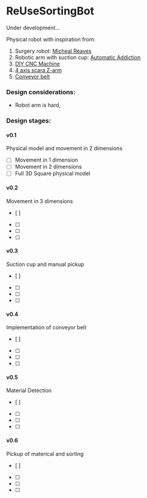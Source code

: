 # ReUseSortingBot
Under development...

Physical robot with inspiration from:
1. Surgery robot: [Micheal Reaves]()
2. Robotic arm with suction cup: [Automatic Addiction](https://automaticaddison.com/robotic-arm-with-vacuum-suction-cup-for-pick-and-place/)
3. [DIY CNC Machine](https://www.youtube.com/watch?v=covhU4L5N5g&ab_channel=BenMakesEverything)
4. [4 axis scara Z-arm](https://www.youtube.com/watch?v=e11BQrpTd9I&ab_channel=HITBOTROBOTICS)
5. [Conveyor belt](https://www.youtube.com/watch?v=qoejrZhn5XI&ab_channel=EasyHomeMadeProjects)


### Design considerations:
- Robot arm is hard,

### Design stages:
#### v0.1
Physical model and movement in 2 dimensions
- [ ] Movement in 1 dimension
- [ ] Movement in 2 dimensions
- [ ] Full 3D Square physical model

#### v0.2
Movement in 3 dimensions
- [ ] 
- [ ] 
- [ ] 
- [ ] 

#### v0.3
Suction cup and manual pickup
- [ ] 
- [ ] 
- [ ] 
- [ ] 

#### v0.4
Implementation of conveyor belt
- [ ] 
- [ ] 
- [ ] 
- [ ] 

#### v0.5
Material Detection
- [ ] 
- [ ] 
- [ ] 
- [ ] 

#### v0.6
Pickup of materical and sorting
- [ ] 
- [ ] 
- [ ] 
- [ ] 